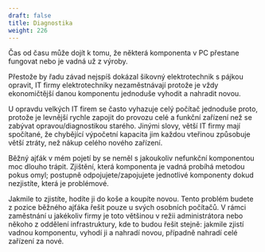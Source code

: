 ```yaml
---
draft: false
title: Diagnostika
weight: 226
---
```


Čas od času může dojít k tomu, že některá komponenta v PC přestane fungovat nebo je vadná už z výroby.

Přestože by řadu závad nejspíš dokázal šikovný elektrotechnik s pájkou opravit, IT firmy elektrotechniky nezaměstnávají protože je vždy ekonomičtější danou komponentu jednoduše vyhodit a nahradit novou.

U opravdu velkých IT firem se často vyhazuje celý počítač jednoduše proto, protože je levnější rychle zapojit do provozu celé a funkční zařízení než se zabývat opravou/diagnostikou starého. Jinými slovy, větší IT firmy mají spočítané, že chybějící výpočetní kapacita jim každou vteřinou způsobuje větší ztráty, než nákup celého nového zařízení.

Běžný ajťák v mém pojetí by se neměl s jakoukoliv nefunkční komponentou moc dlouho trápit. Zjištění, která komponenta je vadná probíhá metodou pokus omyl; postupně odpojujete/zapojujete jednotlivé komponenty dokud nezjistíte, která je problémové.

Jakmile to zjistíte, hodíte ji do koše a koupíte novou. Tento problém budete z pozice běžného ajťáka řešit pouze u svých osobních počítačů. V rámci zaměstnání u jakékoliv firmy je toto většinou v režii administrátora nebo někoho z oddělení infrastruktury, kde to budou řešit stejně: jakmile zjistí vadnou komponentu, vyhodí ji a nahradí novou, případně nahradí celé zařízení za nové.